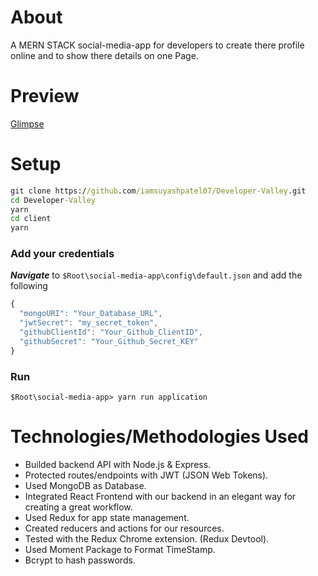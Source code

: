 # About
A MERN STACK social-media-app for developers to create there profile online and to show there details on one Page. 

# Preview

[Glimpse](https://user-images.githubusercontent.com/59373438/221539511-5f396d86-a46a-4344-a138-8f6e31df2cef.mp4)

# Setup

```cmd
git clone https://github.com/iamsuyashpatel07/Developer-Valley.git
cd Developer-Valley
yarn
cd client
yarn
```

### Add your credentials

**_Navigate_** to `$Root\social-media-app\config\default.json` and add the following

```JavaScript
{
  "mongoURI": "Your_Database_URL",
  "jwtSecret": "my_secret_token",
  "githubClientId": "Your_Github_ClientID",
  "githubSecret": "Your_Github_Secret_KEY"
}

```

### Run

```
$Root\social-media-app> yarn run application
```

# Technologies/Methodologies Used 

- Builded backend API with Node.js & Express.
- Protected routes/endpoints with JWT (JSON Web Tokens).
- Used MongoDB as Database.
- Integrated React Frontend with our backend in an elegant way for creating a great workflow.
- Used Redux for app state management.
- Created reducers and actions for our resources.
- Tested with the Redux Chrome extension. (Redux Devtool).
- Used Moment Package to Format TimeStamp.
- Bcrypt to hash passwords.
